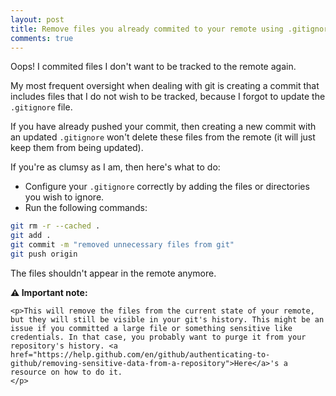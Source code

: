 ```yaml
---
layout: post
title: Remove files you already commited to your remote using .gitignore
comments: true
---
```


Oops! I commited files I don't want to be tracked to the remote again.

My most frequent oversight when dealing with git is creating a commit that includes files that I do not wish to be tracked, because I forgot to update the `.gitignore` file.

If you have already pushed your commit, then creating a new commit with an updated `.gitignore` won't delete these files from the remote (it will just keep them from being updated).

If you're as clumsy as I am, then here's what to do:

* Configure your `.gitignore` correctly by adding the files or directories you wish to ignore.
* Run the following commands:
```bash
git rm -r --cached .
git add .
git commit -m "removed unnecessary files from git"
git push origin
```

The files shouldn't appear in the remote anymore.

<div class="message">
    <strong>⚠️ Important note:</strong>

    <p>This will remove the files from the current state of your remote, but they will still be visible in your git's history. This might be an issue if you committed a large file or something sensitive like credentials. In that case, you probably want to purge it from your repository's history. <a href="https://help.github.com/en/github/authenticating-to-github/removing-sensitive-data-from-a-repository">Here</a>'s a resource on how to do it. 
    </p>
</div>

